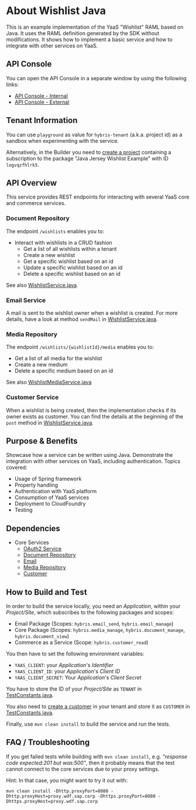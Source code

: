 About Wishlist Java
===================
This is an example implementation of the YaaS "Wishlist" RAML based on Java. It uses the RAML definition generated by the SDK without modifications. It shows how to implement a basic service and how to integrate with other services on YaaS.

API Console
-----------

You can open the API Console in a separate window by using the following links: 
- [API Console - Internal](http://java-wishlist-example.us-east.cf.yaas.io)
- [API Console - External](https://api.yaas.io/sap/java-wishlist/example)


Tenant Information
------------------

You can use `playground` as value for `hybris-tenant` (a.k.a. project id) as a sandbox when experimenting with the service.

Alternatively, in the Builder you need to [create a project](https://devportal.yaas.io/gettingstarted/setupaproject/index.html) containing a subscription to the package "Java Jersey Wishlist Example" with ID `logvqzfhlrk5`. 


API Overview
------------

This service provides REST endpoints for interacting with several YaaS core and commerce services.

### Document Repository
The endpoint `/wishlists` enables you to:
- Interact with wishlists in a CRUD fashion
  - Get a list of all wishlists within a tenant
  - Create a new wishlist
  - Get a specific wishlist based on an id
  - Update a specific wishlist based on an id
  - Delete a specific wishlist based on an id
  
See also [WishlistService.java](src/main/java/com/sap/wishlist/service/WishlistService.java).

### Email Service
A mail is sent to the wishlist owner when a wishlist is created. For more details, have a look at method `sendMail` in [WishlistService.java](src/main/java/com/sap/wishlist/service/WishlistService.java).

### Media Repository
The endpoint `/wishlists/{wishlistId}/media` enables you to:
  - Get a list of all media for the wishlist
  - Create a new medium
  - Delete a specific medium based on an id

See also [WishlistMediaService.java](src/main/java/com/sap/wishlist/service/WishlistMediaService.java)

### Customer Service
When a wishlist is being created, then the implementation checks if its owner exists as customer. 
You can find the details at the beginning of the `post` method in [WishlistService.java](src/main/java/com/sap/wishlist/service/WishlistService.java).


Purpose & Benefits
------------------

Showcase how a service can be written using Java. Demonstrate the integration with other services on YaaS, including authentication. Topics covered:
- Usage of Spring framework
- Property handling
- Authentication with YaaS platform
- Consumption of YaaS services
- Deployment to CloudFoundry
- Testing


Dependencies
------------

- Core Services
  - [OAuth2 Service](https://devportal.yaas.io/services/oauth2/latest/index.html)
  - [Document Repository](https://devportal.yaas.io/services/documentrepository/latest/index.html)
  - [Email](https://devportal.yaas.io/services/email/latest/index.html)
  - [Media Repository](https://devportal.yaas.io/services/mediarepository/latest/index.html)
  - [Customer](https://devportal.yaas.io/services/customer/latest/index.html)


How to Build and Test
---------------------

In order to build the service locally, you need an *Application*, within your *Project/Site*, which subscribes to the following packages and scopes:
- Email Package (Scopes: `hybris.email_send`, `hybris.email_manage`)
- Core Package (Scopes: `hybris.media_manage`, `hybris.document_manage`, `hybris.document_view`)
- Commerce as a Service (Scope: `hybris.customer_read`)

You then have to set the following environment variables:
- `YAAS_CLIENT`: your *Application*'s *Identifier*
- `YAAS_CLIENT_ID`: your *Application*'s *Client ID*
- `YAAS_CLIENT_SECRET`: Your *Application*'s *Client Secret*

You have to store the ID of your *Project/Site* as `TENANT` in [TestConstants.java](src/test/java/com/sap/wishlist/api/TestConstants.java).

You also need to [create a customer](https://devportal.yaas.io/services/customer/latest/index.html#CreateNewAccount) in your tenant and store it as `CUSTOMER` in [TestConstants.java](src/test/java/com/sap/wishlist/api/TestConstants.java).

Finally, use `mvn clean install` to build the service and run the tests.


FAQ / Troubleshooting
---------------------

If you get failed tests while building with `mvn clean install`, e.g. *"response code expected:201 but was:500"*, 
then it probably means that the test cannot connect to the core services due to your proxy settings.

Hint: In that case, you might want to try it out with:

    mvn clean install -Dhttp.proxyPort=8080 -Dhttp.proxyHost=proxy.wdf.sap.corp -Dhttps.proxyPort=8080 -Dhttps.proxyHost=proxy.wdf.sap.corp

